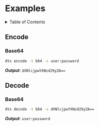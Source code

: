 # Examples

<details>
<summary>Table of Contents</summary>

<ol>
    <li>
      <a href="#encode">Encode</a>
      <ul>
        <li><a href="#base64">Base 64</a></li>
      </ul>
    </li>
    <li>
      <a href="#decode">Decode</a>
      <ul>
        <li><a href="#base64">Base 64</a></li>
      </ul>
    </li>
  </ol>

</details>


## Encode

### Base64

```sh
dtx encode -t b64 -s user:password
```
***Output***: `dXNlcjpwYXNzd29yZA==`

## Decode

### Base64

```sh
dtx decode -t b64 -s dXNlcjpwYXNzd29yZA==
```
***Output***: `user:password`
